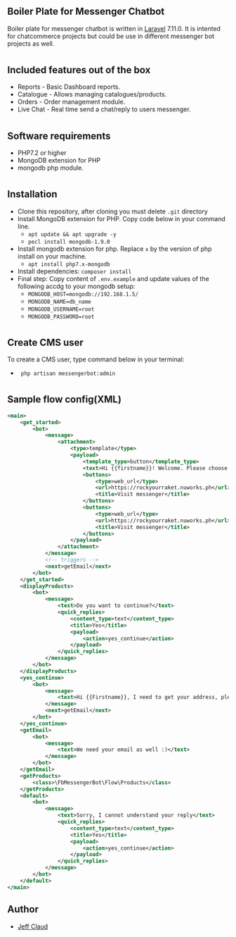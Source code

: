 
## Boiler Plate for Messenger Chatbot

Boiler plate for messenger chatbot is written in [Laravel](https://laravel.com) 7.11.0.  It is intented for chatcommerce projects but could be use in different messenger bot projects as well.
#
## Included features out of the box
- Reports - Basic Dashboard reports.
- Catalogue - Allows managing catalogues/products.
- Orders - Order management module.
- Live Chat - Real time send a chat/reply to users messenger.
#
## Software requirements
- PHP7.2 or higher
- MongoDB extension for PHP
- mongodb php module.
#
## Installation
- Clone this repository, after cloning you must delete `.git` directory
- Install MongoDB extension for PHP. Copy code below in your command line.
  - `apt update && apt upgrade -y`
  - `pecl install mongodb-1.9.0`
- Install mongodb extension for php. Replace `x` by the version of php install on your machine.
  - `apt install php7.x-mongodb`
- Install dependencies: `composer install`
- Final step: Copy content of `.env.example` and update values of the following accdg to your mongodb setup:
  - `MONGODB_HOST=mongodb://192.168.1.5/`
  - `MONGODB_NAME=db_name`
  - `MONGODB_USERNAME=root`
  - `MONGODB_PASSWORD=root`
#
## Create CMS user
To create a CMS user, type command below in your terminal:
- ` php artisan messengerbot:admin`
#
## Sample flow config(XML)
```xml
<main>
    <get_started>
        <bot>
            <message>
                <attachment>
                    <type>template</type>
                    <payload>
                        <template_type>button</template_type>
                        <text>Hi {{firstname}}! Welcome. Please choose from the options below:</text>
                        <buttons>
                            <type>web_url</type>
                            <url>https://rockyourraket.nuworks.ph</url>
                            <title>Visit messenger</title>
                        </buttons>
                        <buttons>
                            <type>web_url</type>
                            <url>https://rockyourraket.nuworks.ph</url>
                            <title>Visit messenger</title>
                        </buttons>
                    </payload>
                </attachment>
            </message>
            <!-- triggers -->
            <next>getEmail</next>
        </bot>
    </get_started>
    <displayProducts>
        <bot>
            <message>
                <text>Do you want to continue?</text>
                <quick_replies>
                    <content_type>text</content_type>
                    <title>Yes</title>
                    <payload>
                        <action>yes_continue</action>
                    </payload>
                </quick_replies>
            </message>
        </bot>
    </displayProducts>
    <yes_continue>
        <bot>
            <message>
                <text>Hi {{Firstname}}, I need to get your address, please type it below:</text>
            </message>
            <next>getEmail</next>
        </bot>
    </yes_continue>
    <getEmail>
        <bot>
            <message>
                <text>We need your email as well :)</text>
            </message>
        </bot>
    </getEmail>
    <getProducts>
        <class>\FbMessengerBot\Flow\Products</class>
    </getProducts>
    <default>
        <bot>
            <message>
                <text>Sorry, I cannot understand your reply</text>
                <quick_replies>
                    <content_type>text</content_type>
                    <title>Yes</title>
                    <payload>
                        <action>yes_continue</action>
                    </payload>
                </quick_replies>
            </message>
        </bot>
    </default>
</main>
```  
## Author
- [Jeff Claud](https://github.com/crazymeeks)
